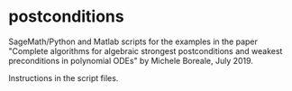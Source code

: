 # postconditions
SageMath/Python and Matlab scripts for the examples in the paper "Complete algorithms for algebraic strongest postconditions and
weakest preconditions in  polynomial ODEs" by Michele Boreale, July 2019.

Instructions in the script files.
